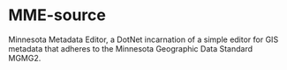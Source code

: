 MME-source
==========

Minnesota Metadata Editor, a DotNet incarnation of a simple editor for GIS metadata that adheres to the Minnesota Geographic Data Standard MGMG2.
